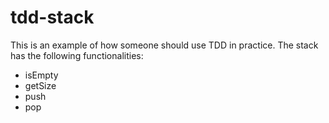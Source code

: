 # tdd-stack
This is an example of how someone should use TDD in practice.
The stack has the following functionalities:
- isEmpty
- getSize
- push
- pop
